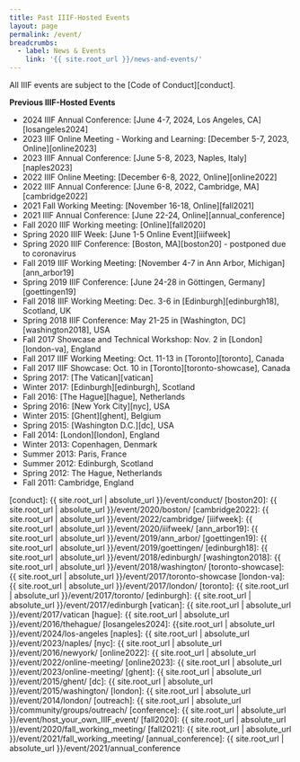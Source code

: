 ```yaml
---
title: Past IIIF-Hosted Events
layout: page
permalink: /event/
breadcrumbs:
  - label: News & Events
    link: '{{ site.root_url }}/news-and-events/'
---
```


All IIIF events are subject to the [Code of Conduct][conduct].




<!-- __Upcoming IIIF-Hosted Events__ -->




__Previous IIIF-Hosted Events__

* 2024 IIIF Annual Conference: [June 4-7, 2024, Los Angeles, CA][losangeles2024]
* 2023 IIIF Online Meeting - Working and Learning: [December 5-7, 2023, Online][online2023]
* 2023 IIIF Annual Conference: [June 5-8, 2023, Naples, Italy][naples2023]
* 2022 IIIF Online Meeting: [December 6-8, 2022, Online][online2022]
* 2022 IIIF Annual Conference: [June 6-8, 2022, Cambridge, MA][cambridge2022]
* 2021 Fall Working Meeting: [November 16-18, Online][fall2021]
* 2021 IIIF Annual Conference: [June 22-24, Online][annual_conference]
* Fall 2020 IIIF Working meeting: [Online][fall2020]
* Spring 2020 IIIF Week: [June 1-5 Online Event][iiifweek]
* Spring 2020 IIIF Conference: [Boston, MA][boston20] - postponed due to coronavirus
* Fall 2019 IIIF Working Meeting: [November 4-7 in Ann Arbor, Michigan][ann_arbor19]
* Spring 2019 IIIF Conference: [June 24-28 in Göttingen, Germany][goettingen19]
* Fall 2018 IIIF Working Meeting: Dec. 3-6 in [Edinburgh][edinburgh18], Scotland, UK
* Spring 2018 IIIF Conference: May 21-25 in [Washington, DC][washington2018], USA
* Fall 2017 Showcase and Technical Workshop: Nov. 2 in [London][london-va], England
* Fall 2017 IIIF Working Meeting: Oct. 11-13 in [Toronto][toronto], Canada
* Fall 2017 IIIF Showcase: Oct. 10 in [Toronto][toronto-showcase], Canada
* Spring 2017: [The Vatican][vatican]
* Winter 2017: [Edinburgh][edinburgh], Scotland
* Fall 2016: [The Hague][hague], Netherlands
* Spring 2016: [New York City][nyc], USA
* Winter 2015: [Ghent][ghent], Belgium
* Spring 2015: [Washington D.C.][dc], USA
* Fall 2014: [London][london], England
* Winter 2013: Copenhagen, Denmark
* Summer 2013: Paris, France
* Summer 2012: Edinburgh, Scotland
* Spring 2012: The Hague, Netherlands
* Fall 2011: Cambridge, England


[conduct]: {{ site.root_url | absolute_url }}/event/conduct/
[boston20]: {{ site.root_url | absolute_url }}/event/2020/boston/
[cambridge2022]: {{ site.root_url | absolute_url }}/event/2022/cambridge/
[iiifweek]: {{ site.root_url | absolute_url }}/event/2020/iiifweek/
[ann_arbor19]: {{ site.root_url | absolute_url }}/event/2019/ann_arbor/
[goettingen19]: {{ site.root_url | absolute_url }}/event/2019/goettingen/
[edinburgh18]: {{ site.root_url | absolute_url }}/event/2018/edinburgh/
[washington2018]: {{ site.root_url | absolute_url }}/event/2018/washington/
[toronto-showcase]: {{ site.root_url | absolute_url }}/event/2017/toronto-showcase
[london-va]: {{ site.root_url | absolute_url }}/event/2017/london/
[toronto]: {{ site.root_url | absolute_url }}/event/2017/toronto/
[edinburgh]: {{ site.root_url | absolute_url }}/event/2017/edinburgh
[vatican]: {{ site.root_url | absolute_url }}/event/2017/vatican
[hague]: {{ site.root_url | absolute_url }}/event/2016/thehague/
[losangeles2024]: {{site.root_url | absolute_url }}/event/2024/los-angeles
[naples]: {{ site.root_url | absolute_url }}/event/2023/naples/
[nyc]: {{ site.root_url | absolute_url }}/event/2016/newyork/
[online2022]: {{ site.root_url | absolute_url }}/event/2022/online-meeting/
[online2023]: {{ site.root_url | absolute_url }}/event/2023/online-meeting/
[ghent]: {{ site.root_url | absolute_url }}/event/2015/ghent/
[dc]: {{ site.root_url | absolute_url }}/event/2015/washington/
[london]: {{ site.root_url | absolute_url }}/event/2014/london/
[outreach]: {{ site.root_url | absolute_url }}/community/groups/outreach/
[conference]: {{ site.root_url | absolute_url }}/event/host_your_own_IIIF_event/
[fall2020]: {{ site.root_url | absolute_url }}/event/2020/fall_working_meeting/
[fall2021]: {{ site.root_url | absolute_url }}/event/2021/fall_working_meeting/
[annual_conference]: {{ site.root_url | absolute_url }}/event/2021/annual_conference
